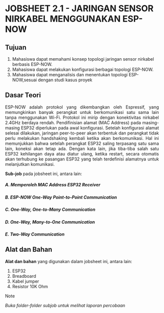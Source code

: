 # JOBSHEET 2.1 -  JARINGAN SENSOR NIRKABEL MENGGUNAKAN ESP-NOW
## Tujuan
1) Mahasiswa dapat memahami konsep topologi jaringan sensor nirkabel berbasis ESP-NOW.
2) Mahasiswa dapat melakukan konfigurasi berbagai topologi ESP-NOW.
3) Mahasiswa dapat menganalisis dan menentukan topologi ESP-NOW,sesuai dengan studi kasus proyek

## Dasar Teori
<p align="justify">ESP-NOW adalah protokol yang dikembangkan oleh Espressif, yang memungkinkan banyak 
perangkat untuk berkomunikasi satu sama lain tanpa menggunakan Wi-Fi. Protokol ini mirip 
dengan konektivitas nirkabel 2.4GHz berdaya rendah. Pendifinisian alamat (MAC Address) 
pada masing-masing ESP32 diperlukan pada awal konfigurasi. Setelah konfigurasi alamat 
selesai dilakukan, jaringan peer-to-peer akan terbentuk dan perangkat tidak perlu melakukan 
handshaking kembali ketika akan berkomunikasi. Hal ini memunjukkan bahwa setelah 
perangkat ESP32 saling terpasang satu sama lain, koneksi akan tetap ada. Dengan kata lain, 
jika tiba-tiba salah satu ESP32 kehilangan daya atau diatur ulang, ketika restart, secara 
otomatis akan terhubung ke pasangan ESP32 yang telah terdefinisi alamatnya untuk 
melanjutkan komunikasi.


**Sub-job** pada jobsheet ini, antara lain:
##### A. Memperoleh MAC Address ESP32 Receiver
##### B. ESP-NOW One-Way Point-to-Point Communication
##### C. One-Way, One-to-Many Communication
##### D. One-Way, Many-to-One Communication
##### E. Two-Way Communication


## Alat dan Bahan
**Alat dan bahan** yang digunakan dalam jobsheet ini, antara lain:
1) ESP32
2) Breadboard
3) Kabel jumper
4) Resistor 10K Ohm
   
> [!NOTE]  
> *Buka folder-folder subjob untuk melihat laporan percobaan*
